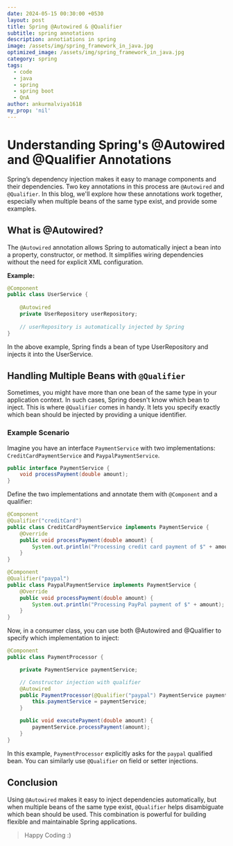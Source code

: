 ```yaml
---
date: 2024-05-15 00:30:00 +0530
layout: post
title: Spring @Autowired & @Qualifier
subtitle: spring annotations
description: annotiations in spring
image: /assets/img/spring_framework_in_java.jpg
optimized_image: /assets/img/spring_framework_in_java.jpg
category: spring
tags:
  - code
  - java
  - spring
  - spring boot
  - QnA
author: ankurmalviya1618
my_prop: 'nil'
---
```


# Understanding Spring's @Autowired and @Qualifier Annotations

Spring’s dependency injection makes it easy to manage components and their dependencies. Two key annotations in this process are `@Autowired` and `@Qualifier`. In this blog, we'll explore how these annotations work together, especially when multiple beans of the same type exist, and provide some examples.

## What is @Autowired?

The `@Autowired` annotation allows Spring to automatically inject a bean into a property, constructor, or method. It simplifies wiring dependencies without the need for explicit XML configuration.

**Example:**

```java
@Component
public class UserService {
    
    @Autowired
    private UserRepository userRepository;
    
    // userRepository is automatically injected by Spring
}
```

In the above example, Spring finds a bean of type UserRepository and injects it into the UserService.

## Handling Multiple Beans with `@Qualifier`

Sometimes, you might have more than one bean of the same type in your application context. In such cases, Spring doesn't know which bean to inject. This is where `@Qualifier` comes in handy. It lets you specify exactly which bean should be injected by providing a unique identifier.

### Example Scenario

Imagine you have an interface `PaymentService` with two implementations: `CreditCardPaymentService` and `PaypalPaymentService`.

```java
public interface PaymentService {
    void processPayment(double amount);
}
```

Define the two implementations and annotate them with `@Component` and a qualifier:

```java
@Component
@Qualifier("creditCard")
public class CreditCardPaymentService implements PaymentService {
    @Override
    public void processPayment(double amount) {
        System.out.println("Processing credit card payment of $" + amount);
    }
}

@Component
@Qualifier("paypal")
public class PaypalPaymentService implements PaymentService {
    @Override
    public void processPayment(double amount) {
        System.out.println("Processing PayPal payment of $" + amount);
    }
}
```

Now, in a consumer class, you can use both @Autowired and @Qualifier to specify which implementation to inject:

```java
@Component
public class PaymentProcessor {

    private PaymentService paymentService;

    // Constructor injection with qualifier
    @Autowired
    public PaymentProcessor(@Qualifier("paypal") PaymentService paymentService) {
        this.paymentService = paymentService;
    }

    public void executePayment(double amount) {
        paymentService.processPayment(amount);
    }
}
```

In this example, `PaymentProcessor` explicitly asks for the `paypal` qualified bean. You can similarly use `@Qualifier` on field or setter injections.

## Conclusion
Using `@Autowired` makes it easy to inject dependencies automatically, but when multiple beans of the same type exist, `@Qualifier` helps disambiguate which bean should be used. This combination is powerful for building flexible and maintainable Spring applications.

> Happy Coding :)